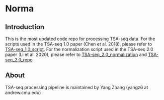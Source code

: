 # Norma

## Introduction

This is the most updated code repo for processing TSA-seq data. For the scripts used in the TSA-seq 1.0 paper (Chen et al. 2018), please refer to [TSA-seq_1.0_script](TSA-seq_1.0/README.md). For the normalization script used in the TSA-seq 2.0 paper (Li et al. 2020), please refer to [TSA-seq_2.0_normalization](TSA-seq_2.0/README.md) and [TSA-seq_2.0_repo](https://github.com/lgchang27/TSA-Seq-2020)

## About

TSA-seq processing pipeline is maintained by Yang Zhang (yangz6 at andrew.cmu.edu)
